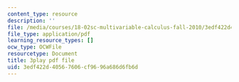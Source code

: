 ```yaml
---
content_type: resource
description: ''
file: /media/courses/18-02sc-multivariable-calculus-fall-2010/3edf422d40567606cf9696a686d6fb6d_RoTz_ylFHfY.pdf
file_type: application/pdf
learning_resource_types: []
ocw_type: OCWFile
resourcetype: Document
title: 3play pdf file
uid: 3edf422d-4056-7606-cf96-96a686d6fb6d
---
```

